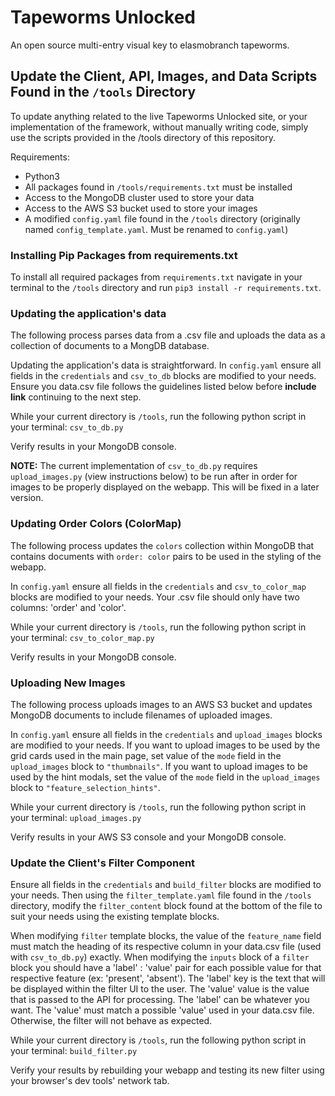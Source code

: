 # Tapeworms Unlocked
An open source multi-entry visual key to elasmobranch tapeworms.


## Update the Client, API, Images, and Data Scripts Found in the ```/tools``` Directory
To update anything related to the live Tapeworms Unlocked site, or your implementation of the framework, without manually writing code, simply use the scripts provided in the /tools directory of this repository.

Requirements:
* Python3
* All packages found in `/tools/requirements.txt` must be installed
* Access to the MongoDB cluster used to store your data
* Access to the AWS S3 bucket used to store your images
* A modified ```config.yaml``` file found in the ```/tools``` directory (originally named ```config_template.yaml```. Must be renamed to `config.yaml`)

### Installing Pip Packages from requirements.txt
To install all required packages from `requirements.txt` navigate in your terminal to the `/tools` directory and run `pip3 install -r requirements.txt`.

### Updating the application's data
The following process parses data from a .csv file and uploads the data as a collection of documents to a MongDB database.

Updating the application's data is straightforward. In `config.yaml` ensure all fields in the `credentials` and `csv_to_db` blocks are modified to your needs. Ensure you data.csv file follows the guidelines listed below before **include link** continuing to the next step.

While your current directory is `/tools`, run the following python script in your terminal: `csv_to_db.py`

Verify results in your MongoDB console. 

**NOTE:** The current implementation of `csv_to_db.py` requires `upload_images.py` (view instructions below) to be run after in order for images to be properly displayed on the webapp. This will be fixed in a later version.

### Updating Order Colors (ColorMap)
The following process updates the `colors` collection within MongoDB that contains documents with `order: color` pairs to be used in the styling of the webapp.

In `config.yaml` ensure all fields in the `credentials` and `csv_to_color_map` blocks are modified to your needs. Your .csv file should only have two columns: 'order' and 'color'.

While your current directory is `/tools`, run the following python script in your terminal: `csv_to_color_map.py`

Verify results in your MongoDB console.

### Uploading New Images
The following process uploads images to an AWS S3 bucket and updates MongoDB documents to include filenames of uploaded images. 

In `config.yaml` ensure all fields in the `credentials` and `upload_images` blocks are modified to your needs. If you want to upload images to be used by the grid cards used in the main page, set value of the `mode` field in the `upload_images` block to `"thumbnails"`. If you want to upload images to be used by the hint modals, set the value of the `mode` field in the `upload_images` block to `"feature_selection_hints"`.

While your current directory is `/tools`, run the following python script in your terminal: `upload_images.py`

Verify results in your AWS S3 console and your MongoDB console.

### Update the Client's Filter Component
Ensure all fields in the `credentials` and `build_filter` blocks are modified to your needs. Then using the `filter_template.yaml` file found in the `/tools` directory, modify the `filter_content` block found at the bottom of the file to suit your needs using the existing template blocks. 

When modifying `filter` template blocks, the value of the `feature_name` field must match the heading of its respective column in your data.csv file (used with `csv_to_db.py`) exactly. When modifying the `inputs` block of a `filter` block you should have a 'label' : 'value' pair for each possible value for that respective feature (ex: 'present', 'absent'). The 'label' key is the text that will be displayed within the filter UI to the user. The 'value' value is the value that is passed to the API for processing. The 'label' can be whatever you want. The 'value' must match a possible 'value' used in your data.csv file. Otherwise, the filter will not behave as expected.

While your current directory is `/tools`, run the following python script in your terminal: `build_filter.py`

Verify your results by rebuilding your webapp and testing its new filter using your browser's dev tools' network tab.